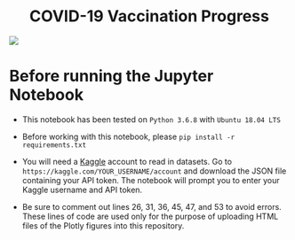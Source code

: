 # <center>COVID-19 Vaccination Progress</center>

<!-- <img src="https://www.gannett-cdn.com/presto/2020/03/07/USAT/97bc2b03-be50-4814-9389-9b5e52e3045b-promo-art.png?crop=5658,3183,x794,y621&width=1200"> -->

<img src="https://i.ibb.co/PND8kpp/vaccine-image.png">

# Before running the Jupyter Notebook

- This notebook has been tested on ```Python 3.6.8``` with ```Ubuntu 18.04 LTS```

- Before working with this notebook, please ```pip install -r requirements.txt```

- You will need a [Kaggle](https://www.kaggle.com) account to read in datasets. Go to ```https://kaggle.com/YOUR_USERNAME/account``` and download the JSON file containing your API token. The notebook will prompt you to enter your Kaggle username and API token.

- Be sure to comment out lines 26, 31, 36, 45, 47, and 53 to avoid errors. These lines of code are used only for the purpose of uploading HTML files of the Plotly figures into this repository.
